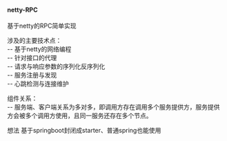 #### netty-RPC
基于netty的RPC简单实现

涉及的主要技术点：  
-- 基于netty的网络编程  
-- 针对接口的代理  
-- 请求与响应参数的序列化反序列化  
-- 服务注册与发现   
-- 心跳检测与连接维护  

组件关系：  
-- 服务端、客户端关系为多对多，即调用方存在调用多个服务提供方，服务提供方会被多个调用方使用，且同一服务还存在多个节点。

想法
基于springboot封闭成starter、普通spring也能使用

    
